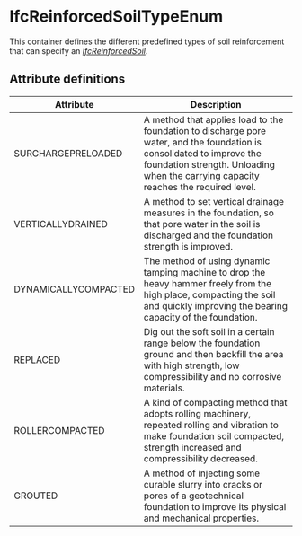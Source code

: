 IfcReinforcedSoilTypeEnum
=========================
This container defines the different predefined types of soil reinforcement
that can specify an
[_IfcReinforcedSoil_]($element://{92C17199-1655-4d3b-B443-7F88B06FCBCE}).  


Attribute definitions
---------------------
| Attribute            | Description                                                                                                                                                                                                   |
|----------------------|---------------------------------------------------------------------------------------------------------------------------------------------------------------------------------------------------------------|
| SURCHARGEPRELOADED   | A method that applies load to the foundation to discharge pore water, and the foundation is consolidated to improve the foundation strength. Unloading when the carrying capacity reaches the required level. |
| VERTICALLYDRAINED    | A method to set vertical drainage measures in the foundation, so that pore water in the soil is discharged and the foundation strength is improved.                                                           |
| DYNAMICALLYCOMPACTED | The method of using dynamic tamping machine to drop the heavy hammer freely from the high place, compacting the soil and quickly improving the bearing capacity of the foundation.                            |
| REPLACED             | Dig out the soft soil in a certain range below the foundation ground and then backfill the area with high strength, low compressibility and no corrosive materials.                                           |
| ROLLERCOMPACTED      | A kind of compacting method that adopts rolling machinery, repeated rolling and vibration to make foundation soil compacted, strength increased and compressibility decreased.                                |
| GROUTED              | A method of injecting some curable slurry into cracks or pores of a geotechnical foundation to improve its physical and mechanical properties.                                                                |

